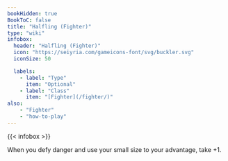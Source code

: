 ```yaml
---
bookHidden: true
BookToC: false
title: "Halfling (Fighter)"
type: "wiki"
infobox:
  header: "Halfling (Fighter)"
  icon: "https://seiyria.com/gameicons-font/svg/buckler.svg"
  iconSize: 50

  labels:
    - label: "Type"
      item: "Optional"
    - label: "Class"
      item: "[Fighter](/fighter/)"
also:
    - "Fighter"
    - "how-to-play"
---
```


{{< infobox >}}

When you defy danger and use your small size to your advantage, take +1.